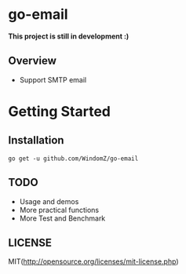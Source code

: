 # go-email

**This project is still in development :)**

## Overview

* Support SMTP email

# Getting Started

## Installation

```
go get -u github.com/WindomZ/go-email
```

## TODO

* Usage and demos
* More practical functions
* More Test and Benchmark

## LICENSE

MIT(http://opensource.org/licenses/mit-license.php)
